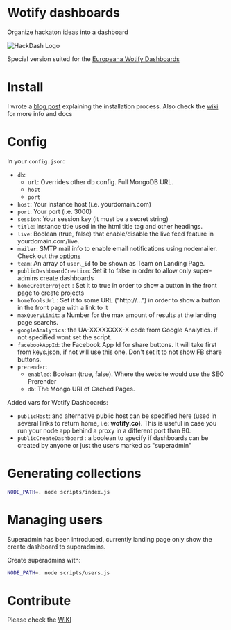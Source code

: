 Wotify dashboards
========

Organize hackaton ideas into a dashboard

![HackDash Logo](http://i.imgur.com/XLQGF3y.png)

Special version suited for the [Europeana Wotify Dashboards](https://wotify.co)

Install
===========

I wrote a [blog post](http://zajdband.com/installing-hackdash) explaining the installation process. Also check the [wiki](https://github.com/danzajdband/hackdash/wiki) for more info and docs

Config
======

In your `config.json`:

* `db`:
	+ `url`: Overrides other db config. Full MongoDB URL.
	+ `host`
	+ `port`
* `host`: Your instance host (i.e. yourdomain.com)
* `port`: Your port (i.e. 3000)
* `session`: Your session key (it must be a secret string)
* `title`: Instance title used in the html title tag and other headings.
* `live`: Boolean (true, false) that enable/disable the live feed feature in yourdomain.com/live.
* `mailer`: SMTP mail info to enable email notifications using nodemailer. Check out the [options](https://github.com/andris9/Nodemailer#setting-up-smtp)
* `team`: An array of `user`.`_id` to be shown as Team on Landing Page.
* `publicDashboardCreation`: Set it to false in order to allow only super-admins create dashboards
* `homeCreateProject` : Set it to true in order to show a button in the front page to create projects
* `homeToolsUrl` : Set it to some URL ("http://...") in order to show a button in the front page with a link to it
* `maxQueryLimit`: a Number for the max amount of results at the landing page searchs.
* `googleAnalytics`: the UA-XXXXXXXX-X code from Google Analytics. if not specified wont set the script.
* `facebookAppId`: the Facebook App Id for share buttons. It will take first from keys.json, if not will use this one. Don't set it to not show FB share buttons.
* `prerender`:
	+ `enabled`: Boolean (true, false). Where the website would use the SEO Prerender
	+ `db`: The Mongo URI of Cached Pages.

Added vars for Wotify Dashboards:

* `publicHost`: and alternative public host can be specified here (used in several links to return home, i.e: **wotify.co**). This is useful in case you run your node app behind a proxy in a different port than 80.
* `publicCreateDashboard` : a boolean to specify if dashboards can be created by anyone or just the users marked as "superadmin"

Generating collections
=================

```bash
NODE_PATH=. node scripts/index.js
```

Managing users
=================

Superadmin has been introduced, currently landing page only show the create dashboard to superadmins.

Create superadmins with:

```bash
NODE_PATH=. node scripts/users.js
```

Contribute
==========
Please check the [WIKI](https://github.com/danzajdband/hackdash/wiki)
